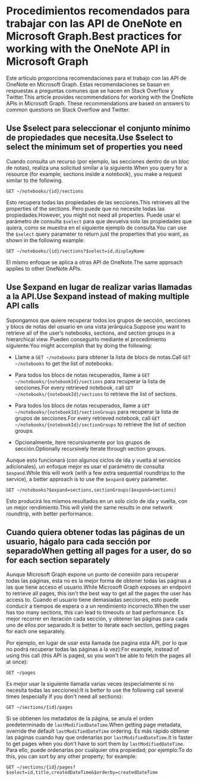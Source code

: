 # <a name="best-practices-for-working-with-the-onenote-api-in-microsoft-graph"></a><span data-ttu-id="e4a08-101">Procedimientos recomendados para trabajar con las API de OneNote en Microsoft Graph.</span><span class="sxs-lookup"><span data-stu-id="e4a08-101">Best practices for working with the OneNote API in Microsoft Graph</span></span>

<span data-ttu-id="e4a08-p101">Este artículo proporciona recomendaciones para el trabajo con las API de OneNote en Microsoft Graph. Estas recomendaciones se basan en respuestas a preguntas comunes que se hacen en Stack Overflow y Twitter.</span><span class="sxs-lookup"><span data-stu-id="e4a08-p101">This article provides recommendations for working with the OneNote APIs in Microsoft Graph. These recommendations are based on answers to common questions on Stack Overflow and Twitter.</span></span>

## <a name="use-select-to-select-the-minimum-set-of-properties-you-need"></a><span data-ttu-id="e4a08-104">Use $select para seleccionar el conjunto mínimo de propiedades que necesita.</span><span class="sxs-lookup"><span data-stu-id="e4a08-104">Use $select to select the minimum set of properties you need</span></span>

<span data-ttu-id="e4a08-105">Cuando consulta un recurso (por ejemplo, las secciones dentro de un bloc de notas), realiza una solicitud similar a la siguiente.</span><span class="sxs-lookup"><span data-stu-id="e4a08-105">When you query for a resource (for example, sections inside a notebook), you make a request similar to the following.</span></span>

```http
GET ~/notebooks/{id}/sections
```

<span data-ttu-id="e4a08-106">Esto recupera todas las propiedades de las secciones.</span><span class="sxs-lookup"><span data-stu-id="e4a08-106">This retrieves all the properties of the sections.</span></span> <span data-ttu-id="e4a08-107">Pero puede que no necesite todas las propiedades.</span><span class="sxs-lookup"><span data-stu-id="e4a08-107">However, you might not need all properties.</span></span> <span data-ttu-id="e4a08-108">Puede usar el parámetro de consulta `$select` para que devuelva solo las propiedades que quiera, como se muestra en el siguiente ejemplo de consulta.</span><span class="sxs-lookup"><span data-stu-id="e4a08-108">You can use the `$select` query parameter to return just the properties that you want, as shown in the following example.</span></span>

```http
GET ~/notebooks/{id}/sections?$select=id,displayName
```

<span data-ttu-id="e4a08-109">El mismo enfoque se aplica a otras API de OneNote.</span><span class="sxs-lookup"><span data-stu-id="e4a08-109">The same approach applies to other OneNote APIs.</span></span>

## <a name="use-expand-instead-of-making-multiple-api-calls"></a><span data-ttu-id="e4a08-110">Use $expand en lugar de realizar varias llamadas a la API.</span><span class="sxs-lookup"><span data-stu-id="e4a08-110">Use $expand instead of making multiple API calls</span></span>

<span data-ttu-id="e4a08-111">Supongamos que quiere recuperar todos los grupos de sección, secciones y blocs de notas del usuario en una vista jerárquica.</span><span class="sxs-lookup"><span data-stu-id="e4a08-111">Suppose you want to retrieve all of the user’s notebooks, sections, and section groups in a hierarchical view.</span></span> <span data-ttu-id="e4a08-112">Pueden conseguirlo mediante el procedimiento siguiente:</span><span class="sxs-lookup"><span data-stu-id="e4a08-112">You might accomplish that by doing the following:</span></span>

* <span data-ttu-id="e4a08-113">Llame a `GET ~/notebooks` para obtener la lista de blocs de notas.</span><span class="sxs-lookup"><span data-stu-id="e4a08-113">Call `GET ~/notebooks` to get the list of notebooks.</span></span>

* <span data-ttu-id="e4a08-114">Para todos los blocs de notas recuperados, llame a `GET ~/notebooks/{notebookId}/sections` para recuperar la lista de secciones.</span><span class="sxs-lookup"><span data-stu-id="e4a08-114">For every retrieved notebook, call `GET ~/notebooks/{notebookId}/sections` to retrieve the list of sections.</span></span>

* <span data-ttu-id="e4a08-115">Para todos los blocs de notas recuperados, llame a `GET ~/notebooks/{notebookId}/sectionGroups` para recuperar la lista de grupos de secciones.</span><span class="sxs-lookup"><span data-stu-id="e4a08-115">For every retrieved notebook, call `GET ~/notebooks/{notebookId}/sectionGroups` to retrieve the list of section groups.</span></span>

* <span data-ttu-id="e4a08-116">Opcionalmente, itere recursivamente por los grupos de sección.</span><span class="sxs-lookup"><span data-stu-id="e4a08-116">Optionally recursively iterate through section groups.</span></span>

<span data-ttu-id="e4a08-117">Aunque esto funcionará (con algunos ciclos de ida y vuelta al servicios adicionales), un enfoque mejor es usar el parámetro de consulta `$expand`.</span><span class="sxs-lookup"><span data-stu-id="e4a08-117">While this will work (with a few extra sequential roundtrips to the service), a better approach is to use the `$expand` query parameter.</span></span> 

```http
GET ~/notebooks?$expand=sections,sectionGroups($expand=sections)
```

<span data-ttu-id="e4a08-118">Esto producirá los mismos resultados en un solo ciclo de ida y vuelta, con un mejor rendimiento.</span><span class="sxs-lookup"><span data-stu-id="e4a08-118">This will yield the same results in one network roundtrip, with better performance.</span></span>

## <a name="when-getting-all-pages-for-a-user-do-so-for-each-section-separately"></a><span data-ttu-id="e4a08-119">Cuando quiera obtener todas las páginas de un usuario, hágalo para cada sección por separado</span><span class="sxs-lookup"><span data-stu-id="e4a08-119">When getting all pages for a user, do so for each section separately</span></span>

<span data-ttu-id="e4a08-120">Aunque Microsoft Graph expone un punto de conexión para recuperar todas las páginas, esta no es la mejor forma de obtener todas las páginas a las que tiene acceso el usuario.</span><span class="sxs-lookup"><span data-stu-id="e4a08-120">While Microsoft Graph exposes an endpoint to retrieve all pages, this isn't the best way to get all the pages the user has access to.</span></span> <span data-ttu-id="e4a08-121">Cuando el usuario tiene demasiadas secciones, esto puede conducir a tiempos de espera o a un rendimiento incorrecto.</span><span class="sxs-lookup"><span data-stu-id="e4a08-121">When the user has too many sections, this can lead to timeouts or bad performance.</span></span> <span data-ttu-id="e4a08-122">Es mejor recorrer en iteración cada sección, y obtener las páginas para cada uno de ellos por separado.</span><span class="sxs-lookup"><span data-stu-id="e4a08-122">It is better to iterate each section, getting pages for each one separately.</span></span>

<span data-ttu-id="e4a08-123">Por ejemplo, en lugar de usar esta llamada (se pagina esta API, por lo que no podrá recuperar todas las páginas a la vez):</span><span class="sxs-lookup"><span data-stu-id="e4a08-123">For example, instead of using this call (this API is paged, so you won't be able to fetch the pages all at once):</span></span>

```http
GET ~/pages
```

<span data-ttu-id="e4a08-124">Es mejor usar la siguiente llamada varias veces (especialmente si no necesita todas las secciones):</span><span class="sxs-lookup"><span data-stu-id="e4a08-124">It is better to use the following call several times (especially if you don't need all sections):</span></span>

```http
GET ~/sections/{id}/pages
```

<span data-ttu-id="e4a08-125">Si se obtienen los metadatos de la página, se anula el orden predeterminado de `lastModifiedDateTime`.</span><span class="sxs-lookup"><span data-stu-id="e4a08-125">When getting page metadata, override the default `lastModifiedDateTime` ordering.</span></span> <span data-ttu-id="e4a08-126">Es más rápido obtener las páginas cuando hay que ordenarlas por `lastModifiedDateTime`.</span><span class="sxs-lookup"><span data-stu-id="e4a08-126">It is faster to get pages when you don't have to sort them by `lastModifiedDateTime`.</span></span> <span data-ttu-id="e4a08-127">Para ello, puede ordenarlas por cualquier otra propiedad; por ejemplo:</span><span class="sxs-lookup"><span data-stu-id="e4a08-127">To do this, you can sort by any other property; for example:</span></span>

```http
GET ~/sections/{id}/pages?$select=id,title,createdDateTime&$orderby=createdDateTime
```
